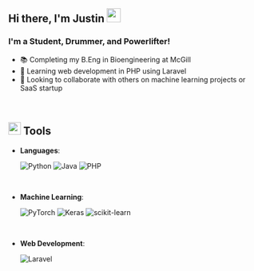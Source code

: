 ## Hi there, I'm Justin <img src="https://media.giphy.com/media/hvRJCLFzcasrR4ia7z/giphy.gif" width="28px" height="28px"> 

### I'm a Student, Drummer, and Powerlifter! 
- 📚 Completing my B.Eng in Bioengineering at McGill
- 🌱 Learning web development in PHP using Laravel
- 🤝 Looking to collaborate with others on machine learning projects or SaaS startup

<br>

## <img src="https://media2.giphy.com/media/QssGEmpkyEOhBCb7e1/giphy.gif?cid=ecf05e47a0n3gi1bfqntqmob8g9aid1oyj2wr3ds3mg700bl&rid=giphy.gif" width ="25"><b> Tools</b>

<p align="center">

- **Languages**:
    
    ![Python](https://img.shields.io/badge/python-3670A0?style=for-the-badge&logo=python&logoColor=ffdd54)
    ![Java](https://img.shields.io/badge/java-%23ED8B00.svg?style=for-the-badge&logo=java&logoColor=white)
    ![PHP](https://img.shields.io/badge/php-%23777BB4.svg?style=for-the-badge&logo=php&logoColor=white)

<br>

- **Machine Learning**:
    
    ![PyTorch](https://img.shields.io/badge/PyTorch-%23EE4C2C.svg?style=for-the-badge&logo=PyTorch&logoColor=white)
    ![Keras](https://img.shields.io/badge/Keras-%23D00000.svg?style=for-the-badge&logo=Keras&logoColor=white)
    ![scikit-learn](https://img.shields.io/badge/scikit--learn-%23F7931E.svg?style=for-the-badge&logo=scikit-learn&logoColor=white)

<br>

- **Web Development**:
    
    ![Laravel](https://img.shields.io/badge/laravel-%23FF2D20.svg?style=for-the-badge&logo=laravel&logoColor=white)

</p>
